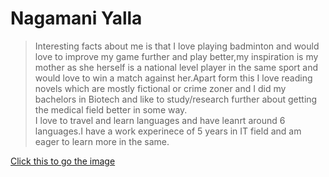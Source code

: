 # Nagamani Yalla
>Interesting facts about me is that I love playing badminton and would love to improve my game further and play better,my inspiration is my mother as she herself is a national level player in the same sport and would love to win a match against her.Apart form this I love reading novels which are mostly fictional or crime zoner and I did my bachelors in Biotech and like to study/research further about getting the medical field better in some way.<br> I love to travel and learn languages and have leanrt around 6 languages.I have a work experinece of 5 years in IT field and am eager to learn more in the same.

[Click this to go the image](https://raw.githubusercontent.com/NagamaniYalla/assignment2-yalla/main/tulip%20pic.webp)